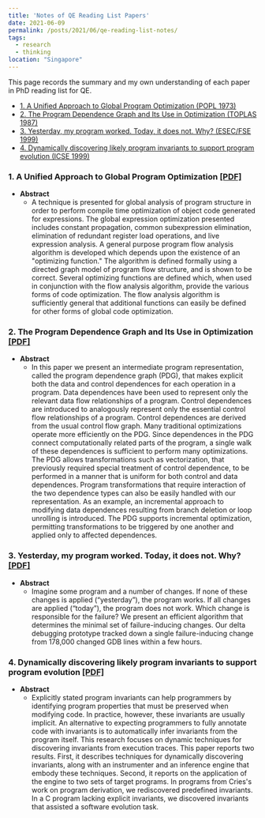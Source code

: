 ```yaml
---
title: 'Notes of QE Reading List Papers'
date: 2021-06-09
permalink: /posts/2021/06/qe-reading-list-notes/
tags:
  - research
  - thinking
location: "Singapore"
---
```



This page records the summary and my own understanding of each paper in PhD reading list for QE.

<!-- TOC -->
- [1. A Unified Approach to Global Program Optimization (POPL 1973)](#1-a-unified-approach-to-global-program-optimization-pdf)
- [2. The Program Dependence Graph and Its Use in Optimization (TOPLAS 1987)](#2-the-program-dependence-graph-and-its-use-in-optimization-pdf)
- [3. Yesterday, my program worked. Today, it does not. Why? (ESEC/FSE 1999)](#3-yesterday-my-program-worked-today-it-does-not-why-pdf)
- [4. Dynamically discovering likely program invariants to support program evolution (ICSE 1999)](#4-dynamically-discovering-likely-program-invariants-to-support-program-evolution-pdf)

### 1. A Unified Approach to Global Program Optimization [[PDF]](https://github.com/haoxintu/haoxintu.github.io/blob/master/files/1-A%20Unified%20Approach%20to%20Global%20Program%20Optimization.pdf)

* **Abstract** 
  * A technique is presented for global analysis of program structure in order to perform compile time optimization of object code generated for expressions. The global expression optimization presented includes constant propagation, common subexpression elimination, elimination of redundant register load operations, and live expression analysis. A general purpose program flow analysis algorithm is developed which depends upon the existence of an "optimizing function." The algorithm is defined formally using a directed graph model of program flow structure, and is shown to be correct. Several optimizing functions are defined which, when used in conjunction with the flow analysis algorithm, provide the various forms of code optimization. The flow analysis algorithm is sufficiently general that additional functions can easily be defined for other forms of global code optimization.

### 2. The Program Dependence Graph and Its Use in Optimization [[PDF]](https://github.com/haoxintu/haoxintu.github.io/blob/master/files/2-The%20Program%20Dependence%20Graph%20and%20Its%20Use%20in%20Optimization.pdf)

* **Abstract**
  * In this paper we present an intermediate program representation, called the program dependence graph (PDG), that makes explicit both the data and control dependences for each operation in a program. Data dependences have been used to represent only the relevant data flow relationships of a program. Control dependences are introduced to analogously represent only the essential control flow relationships of a program. Control dependences are derived from the usual control flow graph. Many traditional optimizations operate more efficiently on the PDG. Since dependences in the PDG connect computationally related parts of the program, a single walk of these dependences is sufficient to perform many optimizations. The PDG allows transformations such as vectorization, that previously required special treatment of control dependence, to be performed in a manner that is uniform for both control and data dependences. Program transformations that require interaction of the two dependence types can also be easily handled with our representation. As an example, an incremental approach to modifying data dependences resulting from branch deletion or loop unrolling is introduced. The PDG supports incremental optimization, permitting transformations to be triggered by one another and applied only to affected dependences.

### 3. Yesterday, my program worked. Today, it does not. Why? [[PDF]](https://github.com/haoxintu/haoxintu.github.io/blob/master/files/3-Yesterday%2C%20my%20program%20worked.%20Today%2C%20it%20does%20not.%20Why%3F%20.pdf)

* **Abstract**
  * Imagine some program and a number of changes. If none of these changes is applied (“yesterday”), the program works. If all changes are applied (“today”), the program does not work. Which change is responsible for the failure? We present an efficient algorithm that determines the minimal set of failure-inducing changes. Our delta debugging prototype tracked down a single failure-inducing change from 178,000 changed GDB lines within a few hours.


### 4. Dynamically discovering likely program invariants to support program evolution [[PDF]](https://github.com/haoxintu/haoxintu.github.io/blob/master/files/4-Dynamically%20Discovering%20Likely%20Program%20Invariants%20to%20Support%20Program%20Evolution.pdf)

* **Abstract**
  * Explicitly stated program invariants can help programmers by identifying program properties that must be preserved when modifying code. In practice, however, these invariants are usually implicit. An alternative to expecting programmers to fully annotate code with invariants is to automatically infer invariants from the program itself. This research focuses on dynamic techniques for discovering invariants from execution traces. This paper reports two results. First, it describes techniques for dynamically discovering invariants, along with an instrumenter and an inference engine that embody these techniques. Second, it reports on the application of the engine to two sets of target programs. In programs from Cries's work on program derivation, we rediscovered predefined invariants. In a C program lacking explicit invariants, we discovered invariants that assisted a software evolution task.

